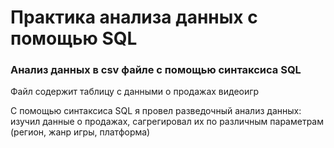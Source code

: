 # Практика анализа данных с помощью SQL
### Анализ данных в csv файле с помощью синтаксиса SQL

Файл содержит таблицу с данными о продажах видеоигр  
  
С помощью синтаксиса SQL я провел разведочный анализ данных: изучил данные о продажах, сагрегировал их по различным параметрам (регион, жанр игры, платформа)
